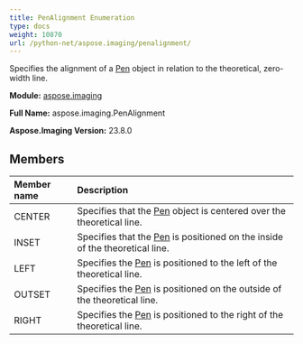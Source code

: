 ```yaml
---
title: PenAlignment Enumeration
type: docs
weight: 10870
url: /python-net/aspose.imaging/penalignment/
---
```


Specifies the alignment of a [Pen](/imaging/python-net/aspose.imaging/pen/) object in relation to the theoretical, zero-width line.

**Module:** [aspose.imaging](/imaging/python-net/aspose.imaging/)

**Full Name:** aspose.imaging.PenAlignment

**Aspose.Imaging Version:** 23.8.0

## **Members**
| **Member name** | **Description** |
| :- | :- |
| CENTER | Specifies that the [Pen](/imaging/python-net/aspose.imaging/pen/) object is centered over the theoretical line. |
| INSET | Specifies that the [Pen](/imaging/python-net/aspose.imaging/pen/) is positioned on the inside of the theoretical line. |
| LEFT | Specifies the [Pen](/imaging/python-net/aspose.imaging/pen/) is positioned to the left of the theoretical line. |
| OUTSET | Specifies the [Pen](/imaging/python-net/aspose.imaging/pen/) is positioned on the outside of the theoretical line. |
| RIGHT | Specifies the [Pen](/imaging/python-net/aspose.imaging/pen/) is positioned to the right of the theoretical line. |
